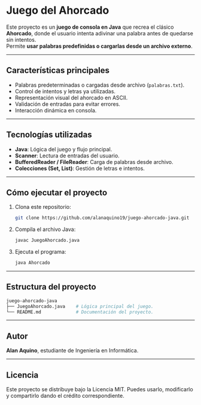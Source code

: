 # Juego del Ahorcado

Este proyecto es un **juego de consola en Java** que recrea el clásico **Ahorcado**, donde el usuario intenta adivinar una palabra antes de quedarse sin intentos.  
Permite **usar palabras predefinidas o cargarlas desde un archivo externo**.

---

## Características principales

- Palabras predeterminadas o cargadas desde archivo (`palabras.txt`).  
- Control de intentos y letras ya utilizadas.  
- Representación visual del ahorcado en ASCII.  
- Validación de entradas para evitar errores.  
- Interacción dinámica en consola.

---

## Tecnologías utilizadas

- **Java**: Lógica del juego y flujo principal.  
- **Scanner**: Lectura de entradas del usuario.  
- **BufferedReader / FileReader**: Carga de palabras desde archivo.  
- **Colecciones (Set, List)**: Gestión de letras e intentos.

---

## Cómo ejecutar el proyecto

1. Clona este repositorio:
   ```bash
   git clone https://github.com/alanaquino19/juego-ahorcado-java.git
   ```

2. Compila el archivo Java:
   ```bash
   javac JuegoAhorcado.java
   ```

4. Ejecuta el programa:
   ```bash
   java Ahorcado
   ```

---

## Estructura del proyecto
   ```bash
juego-ahorcado-java
├── JuegoAhorcado.java    # Lógica principal del juego.
└── README.md             # Documentación del proyecto.
   ```


---

## Autor

**Alan Aquino**, estudiante de Ingeniería en Informática.

---

## Licencia

Este proyecto se distribuye bajo la Licencia MIT.
Puedes usarlo, modificarlo y compartirlo dando el crédito correspondiente.
